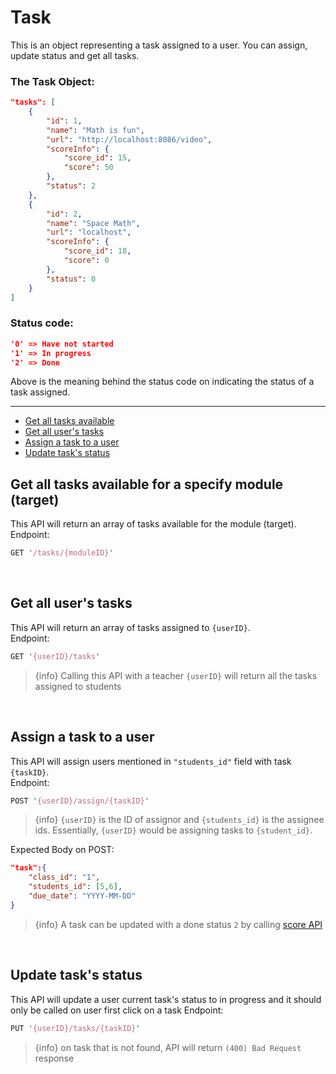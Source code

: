 # Task  
This is an object representing a task assigned to a user. You can assign, update status and get all tasks.
<br/>
### The Task Object:
```JSON
"tasks": [
    {
        "id": 1,
        "name": "Math is fun",
        "url": "http://localhost:8086/video",
        "scoreInfo": {
            "score_id": 15,
            "score": 50
        },
        "status": 2
    },
    {
        "id": 2,
        "name": "Space Math",
        "url": "localhost",
        "scoreInfo": {
            "score_id": 18,
            "score": 0
        },
        "status": 0
    }
]
```  

### Status code:
```JSON
'0' => Have not started
'1' => In progress
'2' => Done
```
Above is the meaning behind the status code on indicating the status of a task assigned.

---

- [Get all tasks available](/{{route}}/{{version}}/task#section-1)
- [Get all user's tasks](/{{route}}/{{version}}/task#section-2)
- [Assign a task to a user](/{{route}}/{{version}}/task#section-3)
- [Update task's status](/{{route}}/{{version}}/task#section-4)


<a id="section-2"></a>
## Get all tasks available for a specify module (target)
This API will return an array of tasks available for the module (target).
Endpoint:
```perl
GET '/tasks/{moduleID}'
```

<br/>

<a id="section-2"></a>
## Get all user's tasks
This API will return an array of tasks assigned to `{userID}`.  
Endpoint:
```perl
GET '{userID}/tasks'
```

> {info} Calling this API with a teacher `{userID}` will return all the tasks assigned to students

<br/>

<a id="section-3"></a>
## Assign a task to a user
This API will assign users mentioned in `"students_id"` field with task `{taskID}`.  
Endpoint:
```perl
POST '{userID}/assign/{taskID}'
```

> {info} `{userID}` is the ID of assignor and `{students_id}` is the assignee ids. Essentially, `{userID}` would be assigning tasks to `{student_id}`.

Expected Body on POST:
```JSON
"task":{
	"class_id": "1",
	"students_id": [5,6],
    "due_date": "YYYY-MM-DD"
}
```
> {info} A task can be updated with a done status `2` by calling [score API](/{{route}}/{{version}}/score#section-1)

<br/>

<a id="section-4"></a>
## Update task's status
This API will update a user current task's status to in progress and it should only be called on user first click on a task
Endpoint:
```perl
PUT '{userID}/tasks/{taskID}'
```

> {info} on task that is not found, API will return `(400) Bad Request` response
